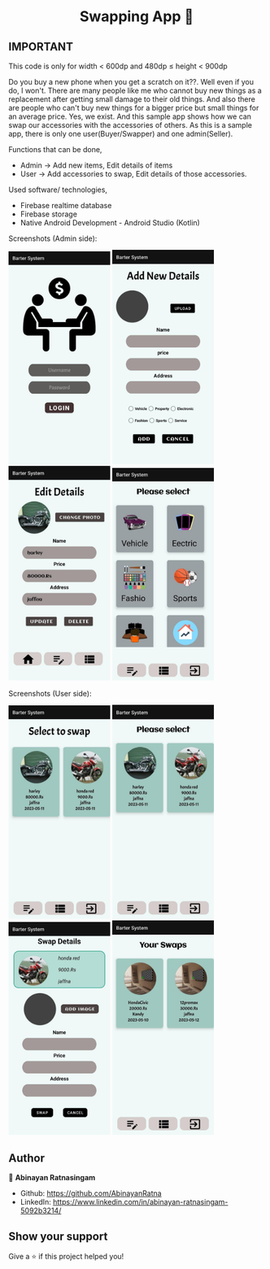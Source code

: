 <h1 align="center">Swapping App 🤝</h1>

## IMPORTANT
This code is only for width < 600dp and 480dp ≤ height < 900dp

Do you buy a new phone when you get a scratch on it??. Well even if you do, I won't. There are many people like me who cannot buy new things as a replacement after getting small damage to their old things. And also there are people who can't buy new things for a bigger price but small things for an average price. Yes, we exist. And this sample app shows how we can swap our accessories with the accessories of others. As this is a sample app, there is only one user(Buyer/Swapper) and one admin(Seller).     

Functions that can be done,

- Admin -> Add new items, Edit details of items 
- User -> Add accessories to swap, Edit details of those accessories. 

Used software/ technologies,

- Firebase realtime database
- Firebase storage
- Native Android Development - Android Studio (Kotlin)

Screenshots (Admin side):
<p float="left">
<img src="scrshots/login.jpeg" alt="Login" style="width: 200px"/>
<img src="scrshots/admin_add.jpeg" alt=Add" style="width: 200px"/>
<img src="scrshots/admin_edit.jpeg" alt="Edit" style="width: 200px"/>
<img src="scrshots/category_list.jpeg" alt="Categories" style="width: 200px"/>
</p>                                                                           
Screenshots (User side):
<p float="left">
<img src="scrshots/Swap_select.jpeg" alt="Login" style="width: 200px"/>
<img src="scrshots/items_for_swap.jpeg" alt=Add" style="width: 200px"/>
<img src="scrshots/swap_add.jpeg" alt="Edit" style="width: 200px"/>
<img src="scrshots/swap_list.jpeg" alt="Categories" style="width: 200px"/>
</p>

## Author

👤 **Abinayan Ratnasingam**

- Github: https://github.com/AbinayanRatna
- LinkedIn: https://www.linkedin.com/in/abinayan-ratnasingam-5092b3214/

## Show your support

Give a ⭐️ if this project helped you!
